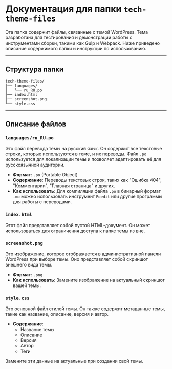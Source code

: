 # Документация для папки `tech-theme-files`

Эта папка содержит файлы, связанные с темой WordPress. Тема разработана для тестирования и демонстрации работы с инструментами сборки, такими как Gulp и Webpack. Ниже приведено описание содержимого папки и инструкции по использованию.

---
## Структура папки

```
tech-theme-files/
├── languages/
│   └── ru_RU.po
├── index.html
├── screenshot.png
└── style.css
```

---

## Описание файлов

### `languages/ru_RU.po`

Это файл перевода темы на русский язык. Он содержит все текстовые строки, которые используются в теме, и их переводы. Файл `.po` используется для локализации темы и позволяет адаптировать её для русскоязычной аудитории.

- **Формат**: `.po` (Portable Object)
- **Содержание**: Переводы текстовых строк, таких как "Ошибка 404", "Комментарии", "Главная страница" и других.
- **Как использовать**: Для компиляции файла `.po` в бинарный формат `.mo` можно использовать инструмент `Poedit` или другие программы для работы с переводами.

### `index.html`

Этот файл представляет собой пустой HTML-документ. Он может использоваться для ограничения доступа к папке темы из вне.

### `screenshot.png`

Это изображение, которое отображается в административной панели WordPress при выборе темы. Оно представляет собой скриншот внешнего вида темы.

- **Формат**: `.png`
- **Как использовать**: Замените изображение на актуальный скриншот вашей темы.

### `style.css`

Это основной файл стилей темы. Он также содержит метаданные темы, такие как название, описание, версия и автор.

- **Содержание**:
  - Название темы
  - Описание
  - Версия
  - Автор
  - Теги

Замените эти данные на актуальные при создании свой темы.